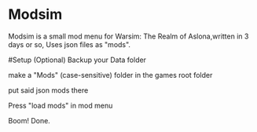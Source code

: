 # Modsim
Modsim is a small mod menu for Warsim: The Realm of Aslona,written in 3 days or so,
Uses json files as "mods".
 
#Setup
(Optional) Backup your Data folder

make a "Mods" (case-sensitive) folder in the games root folder

put said json mods there

Press "load mods" in mod menu

Boom! Done.
